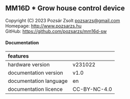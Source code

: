 ## MM16D * Grow house control device  
Copyright (C) 2023 Pozsár Zsolt <pozsarzs@gmail.com>  
Homepage: <http://www.pozsarzs.hu>  
GitHub: <https://github.com/pozsarzs/mm16d-sw>

#### Documentation
|features               |             |
|:----------------------|-------------|
|hardware version       |v231022      |
|documentation version  |v1.0         |
|documentation language |en           |
|documentation licence  |CC-BY-NC-4.0 |
